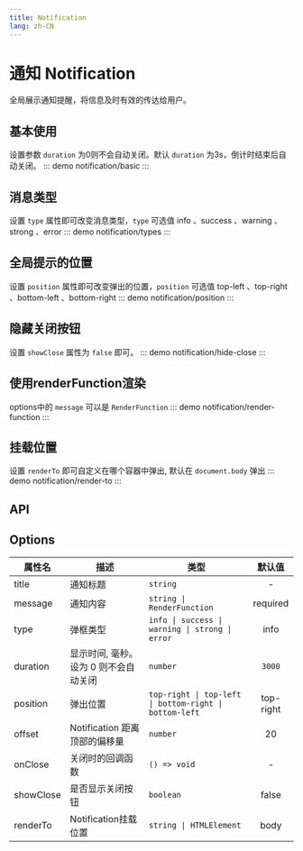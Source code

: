 ```yaml
---
title: Notification
lang: zh-CN
---
```


# 通知 Notification
全局展示通知提醒，将信息及时有效的传达给用户。

## 基本使用
设置参数 `duration` 为0则不会自动关闭。默认 `duration` 为3s，倒计时结束后自动关闭。
::: demo 
notification/basic
:::

## 消息类型
设置 `type` 属性即可改变消息类型，`type` 可选值 info 、success 、warning 、strong 、error
::: demo 
notification/types
:::

## 全局提示的位置
设置 `position` 属性即可改变弹出的位置，`position` 可选值 top-left 、top-right 、bottom-left 、bottom-right
::: demo 
notification/position
:::

## 隐藏关闭按钮
设置 `showClose` 属性为 `false` 即可。
::: demo 
notification/hide-close
:::

## 使用renderFunction渲染
options中的 `message` 可以是 `RenderFunction`
::: demo 
notification/render-function
:::

## 挂载位置
设置 `renderTo` 即可自定义在哪个容器中弹出, 默认在 `document.body` 弹出
::: demo
notification/render-to
:::

## API
## Options
|属性名|描述|类型|默认值|
|---|---|---|:---:|
|title|通知标题|`string` |-|
|message|通知内容|`string \| RenderFunction` |required|
|type|弹框类型|`info \| success \| warning \| strong \| error` |info|
|duration|显示时间, 毫秒。设为 0 则不会自动关闭|`number`|`3000`|
|position|弹出位置|`top-right \| top-left \| bottom-right \| bottom-left`|top-right|
|offset|Notification 距离顶部的偏移量|`number`|20|
|onClose|关闭时的回调函数|`() => void`|-|
|showClose|是否显示关闭按钮|`boolean`|false|
|renderTo|Notification挂载位置|`string \| HTMLElement`|body|









